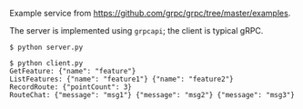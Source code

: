 Example service from https://github.com/grpc/grpc/tree/master/examples.

The server is implemented using `grpcapi`; the client is typical gRPC.

```
$ python server.py
```

```
$ python client.py
GetFeature: {"name": "feature"}
ListFeatures: {"name": "feature1"} {"name": "feature2"}
RecordRoute: {"pointCount": 3}
RouteChat: {"message": "msg1"} {"message": "msg2"} {"message": "msg3"}
```
